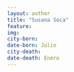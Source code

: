 ```yaml
---
layout: author
title: "Susana Soca"
feature: 
img:
city-born: 
date-born: Julio
city-death: 
date-death: Enero
---
```

